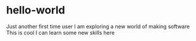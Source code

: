 # hello-world
Just another first time user
I am exploring a new world of making software
This is cool
I can learn some new skills here
